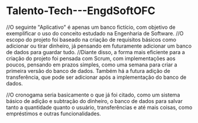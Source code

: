 ﻿# Talento-Tech---EngdSoftOFC
//O seguinte "Aplicativo" é apenas um banco fictício, com objetivo de exemplificar o uso do conceito estudado na Engenharia de Software.
//O escopo do projeto foi baseado na criação de requisitos básicos como adicionar ou tirar dinheiro, já pensando em futuramente adicionar um banco de dados para guardar tudo.
//Diante disso, a forma mais eficiente para a criação do projeto foi pensada com Scrum, com implementações aos poucos, pensando em prazos simples, como uma semana para criar a primeira versão do banco de dados.
Também há a futura adição de transferência, que pode ser adicionar após a implementação do banco de dados.

//O cronogama seria basicamente o que já foi citado, como um sistema básico de adição e subtração do dinheiro, o banco de dados para salvar tanto a quantidade quanto o usuário, transferências
e até mais coisas, como empréstimos e outras funcionalidades.
